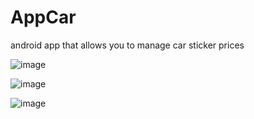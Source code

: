 # AppCar
android app that allows you to manage car sticker prices

![image](https://user-images.githubusercontent.com/73079423/195460464-4b194766-1929-4731-a66c-d108611475f5.png)


![image](https://user-images.githubusercontent.com/73079423/195460555-cd2c87c1-56b6-44e7-92bf-40c4979eebc9.png)


![image](https://user-images.githubusercontent.com/73079423/195460619-4f3fe5a0-d2e0-40e1-88be-7d869111089e.png)

